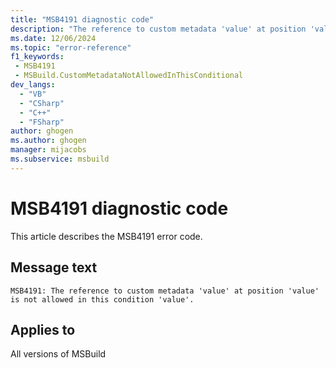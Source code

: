 ```yaml
---
title: "MSB4191 diagnostic code"
description: "The reference to custom metadata 'value' at position 'value' is not allowed in this condition 'value'."
ms.date: 12/06/2024
ms.topic: "error-reference"
f1_keywords:
 - MSB4191
 - MSBuild.CustomMetadataNotAllowedInThisConditional
dev_langs:
  - "VB"
  - "CSharp"
  - "C++"
  - "FSharp"
author: ghogen
ms.author: ghogen
manager: mijacobs
ms.subservice: msbuild
---
```


# MSB4191 diagnostic code

<!-- :::ErrorDefinitionDescription::: -->
<!-- :::editable-content name="introDescription"::: -->
This article describes the MSB4191 error code.
<!-- :::editable-content-end::: -->

## Message text

`MSB4191: The reference to custom metadata 'value' at position 'value' is not allowed in this condition 'value'.`

<!-- :::editable-content name="postOutputDescription"::: -->
<!--
{StrBegin="MSB4191: "}
-->
<!-- :::editable-content-end::: -->
<!-- :::ErrorDefinitionDescription-end::: -->

## Applies to

All versions of MSBuild
